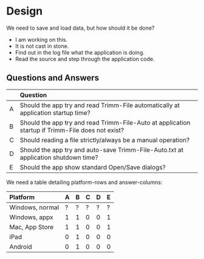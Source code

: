 # Design

We need to save and load data, but how should it be done?

- I am working on this.
- It is not cast in stone.
- Find out in the log file what the application is doing.
- Read the source and step through the application code.

## Questions and Answers

|   | Question |
| - | :------- |
| A | Should the app try and read Trimm-File automatically at application startup time? |
| B | Should the app try and read Trimm-File-Auto at application startup if Trimm-File does not exist? |
| C | Should reading a file strictly/always be a manual operation? |
| D | Should the app try and auto-save Trimm-File-Auto.txt at application shutdown time? |
| E | Should the app show standard Open/Save dialogs? |

We need a table detailing platform-rows and answer-columns:

| Platform        | A | B | C | D | E |
| :-------------- | - | - | - | - | - |
| Windows, normal | ? | ? | ? | ? | ? |
| Windows, appx   | 1 | 1 | 0 | 0 | 1 |
| Mac, App Store  | 1 | 1 | 0 | 0 | 1 |
| iPad            | 0 | 1 | 0 | 0 | 0 |
| Android         | 0 | 1 | 0 | 0 | 0 |
